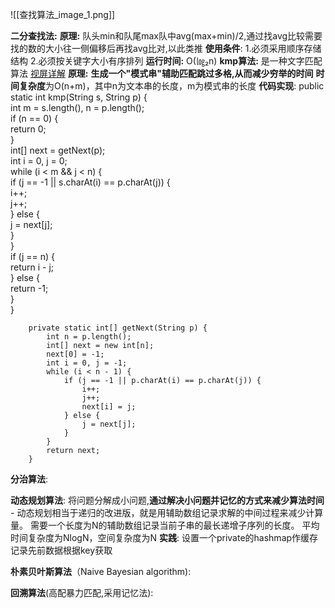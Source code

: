![[查找算法_image_1.png]]

**二分查找法:**
	**原理:**
	队头min和队尾max队中avg(max+min)/2,通过找avg比较需要找的数的大小往一侧偏移后再找avg比对,以此类推
	**使用条件**: 1.必须采用顺序存储结构 2.必须按关键字大小有序排列
	**运行时间:** O(㏒₂n)
**kmp算法:**
	是一种文字匹配算法
	[视屏详解](https://www.youtube.com/watch?v=af1oqpnH1vA)
	**原理:**  **生成一个"模式串"辅助匹配跳过多格,从而减少穷举的时间**
	**时间复杂度**为O(n+m)，其中n为文本串的长度，m为模式串的长度
	**代码实现**:
		public static int kmp(String s, String p) {  
		    int m = s.length(), n = p.length();  
		    if (n == 0) {  
		        return 0;  
		    }  
		    int[] next = getNext(p);  
		    int i = 0, j = 0;  
		    while (i < m && j < n) {  
		        if (j == -1 || s.charAt(i) == p.charAt(j)) {  
		            i++;  
		            j++;  
		        } else {  
		            j = next[j];  
		        }  
		    }  
		    if (j == n) {  
		        return i - j;  
		    } else {  
		        return -1;  
		    }  
		}  
		  
		private static int[] getNext(String p) {  
		    int n = p.length();  
		    int[] next = new int[n];  
		    next[0] = -1;  
		    int i = 0, j = -1;  
		    while (i < n - 1) {  
		        if (j == -1 || p.charAt(i) == p.charAt(j)) {  
		            i++;  
		            j++;  
		            next[i] = j;  
		        } else {  
		            j = next[j];  
		        }  
		    }  
		    return next;  
		}
**分治算法**:

**动态规划算法**:
	将问题分解成小问题,**通过解决小问题并记忆的方式来减少算法时间**
	-
	动态规划相当于递归的改进版，就是用辅助数组记录求解的中间过程来减少计算量。 需要一个长度为N的辅助数组记录当前子串的最长递增子序列的长度。 平均时间复杂度为NlogN，空间复杂度为N
	**实践**:
		设置一个private的hashmap作缓存记录先前数据根据key获取





**朴素贝叶斯算法**（Naive Bayesian algorithm):

**回溯算法**(高配暴力匹配,采用记忆法):












